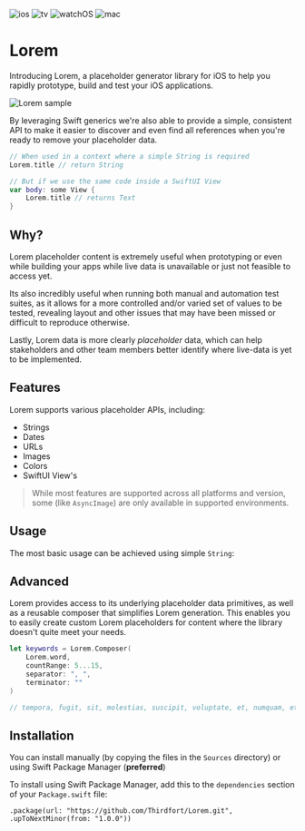 ![ios](https://img.shields.io/badge/iOS-13-green)
![tv](https://img.shields.io/badge/tvOS-13-green)
![watchOS](https://img.shields.io/badge/iOS-6-green)
![mac](https://img.shields.io/badge/macOS-10.15-green)

# Lorem

Introducing Lorem, a placeholder generator library for iOS to help you rapidly prototype, build and test your iOS applications.

![Lorem sample](https://github.com/thirdfort/Lorem/blob/main/Demo/Resources/lorem.png?raw=true)

By leveraging Swift generics we're also able to provide a simple, consistent API to make it easier to discover and even find all references when you're ready to remove your placeholder data.

```swift
// When used in a context where a simple String is required
Lorem.title // return String

// But if we use the same code inside a SwiftUI View
var body: some View {
    Lorem.title // returns Text
}
```

## Why?

Lorem placeholder content is extremely useful when prototyping or even while building your apps while live data is unavailable or just not feasible to access yet. 

Its also incredibly useful when running both manual and automation test suites, as it allows for a more controlled and/or varied set of values to be tested, revealing layout and other issues that may have been missed or difficult to reproduce otherwise.

Lastly, Lorem data is more clearly _placeholder_ data, which can help stakeholders and other team members better identify where live-data is yet to be implemented.

## Features

Lorem supports various placeholder APIs, including:

- Strings
- Dates
- URLs
- Images
- Colors
- SwiftUI View's

> While most features are supported across all platforms and version, some (like `AsyncImage`) are only available in supported environments.

## Usage

The most basic usage can be achieved using simple `String`:

## Advanced

Lorem provides access to its underlying placeholder data primitives, as well as a reusable composer that simplifies Lorem generation. This enables you to easily create custom Lorem placeholders for content where the library doesn't quite meet your needs.

```swift
let keywords = Lorem.Composer(
    Lorem.word,
    countRange: 5...15,
    separator: ", ",
    terminator: ""
)

// tempora, fugit, sit, molestias, suscipit, voluptate, et, numquam, et, voluptatem, et
```

## Installation

You can install manually (by copying the files in the `Sources` directory) or using Swift Package Manager (**preferred**)

To install using Swift Package Manager, add this to the `dependencies` section of your `Package.swift` file:

`.package(url: "https://github.com/Thirdfort/Lorem.git", .upToNextMinor(from: "1.0.0"))`